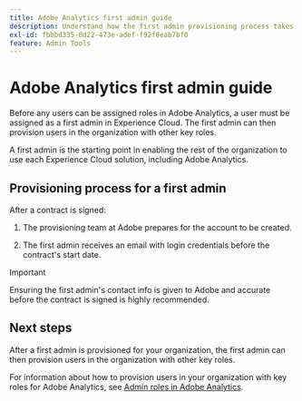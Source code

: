 ```yaml
---
title: Adobe Analytics first admin guide
description: Understand how the first admin provisioning process takes place and next steps
exl-id: fbbbd335-0d22-473e-adef-f92f8eab7bf0
feature: Admin Tools
---
```

# Adobe Analytics first admin guide

Before any users can be assigned roles in Adobe Analytics, a user must be assigned as a first admin in Experience Cloud. The first admin can then provision users in the organization with other key roles.

A first admin is the starting point in enabling the rest of the organization to use each Experience Cloud solution, including Adobe Analytics. 

## Provisioning process for a first admin

After a contract is signed:

1. The provisioning team at Adobe prepares for the account to be created. 

1. The first admin receives an email with login credentials before the contract's start date. 

>[!IMPORTANT]
>
>   Ensuring the first admin's contact info is given to Adobe and accurate before the contract is signed is highly recommended.

## Next steps

After a first admin is provisioned for your organization, the first admin can then provision users in the organization with other key roles. 

For information about how to provision users in your organization with key roles for Adobe Analytics, see [Admin roles in Adobe Analytics](/help/admin/admin-console/admin-roles-in-analytics.md).
